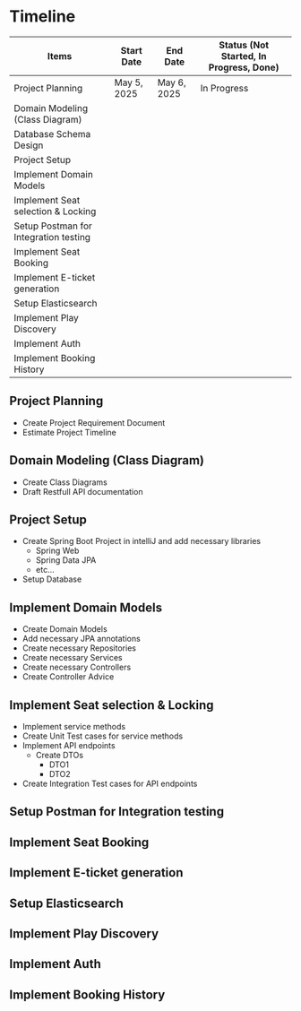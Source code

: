 # Timeline

| Items                                 | Start Date  | End Date    | Status (Not Started, In Progress, Done) |
|---------------------------------------|-------------|-------------|-----------------------------------------|
| Project Planning                      | May 5, 2025 | May 6, 2025 | In Progress                             |
| Domain Modeling (Class Diagram)       |             |             |                                         |
| Database Schema Design                |             |             |                                         |
| Project Setup                         |             |             |                                         |
| Implement Domain Models               |             |             |                                         |
| Implement Seat selection & Locking    |             |             |                                         |
| Setup Postman for Integration testing |             |             |                                         |
| Implement Seat Booking                |             |             |                                         |
| Implement E-ticket generation         |             |             |                                         |
| Setup Elasticsearch                   |             |             |                                         |
| Implement Play Discovery              |             |             |                                         |
| Implement Auth                        |             |             |                                         |
| Implement Booking History             |             |             |                                         |


## Project Planning

- Create Project Requirement Document
- Estimate Project Timeline


## Domain Modeling (Class Diagram)

- Create Class Diagrams
- Draft Restfull API documentation


## Project Setup
- Create Spring Boot Project in intelliJ and add necessary libraries
  - Spring Web
  - Spring Data JPA
  - etc...
- Setup Database

## Implement Domain Models
- Create Domain Models
- Add necessary JPA annotations
- Create necessary Repositories
- Create necessary Services
- Create necessary Controllers
- Create Controller Advice

## Implement Seat selection & Locking
- Implement service methods
- Create Unit Test cases for service methods
- Implement API endpoints
  - Create DTOs
    - DTO1 
    - DTO2
- Create Integration Test cases for API endpoints

## Setup Postman for Integration testing

## Implement Seat Booking

## Implement E-ticket generation

## Setup Elasticsearch

## Implement Play Discovery

## Implement Auth

## Implement Booking History